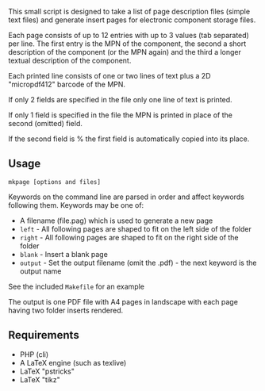 This small script is designed to take a list of page description files (simple
text files) and generate insert pages for electronic component storage files.

Each page consists of up to 12 entries with up to 3 values (tab separated)
per line. The first entry is the MPN of the component, the second a short
description of the component (or the MPN again) and the third a longer textual
description of the component.

Each printed line consists of one or two lines of text plus a 2D "micropdf412"
barcode of the MPN.

If only 2 fields are specified in the file only one line of text is printed.

If only 1 field is specified in the file the MPN is printed in place of the second
(omitted) field.

If the second field is % the first field is automatically copied into its place.

Usage
-----

    mkpage [options and files]

Keywords on the command line are parsed in order and affect keywords following them.
Keywords may be one of:

* A filename (file.pag) which is used to generate a new page
* `left` - All following pages are shaped to fit on the left side of the folder
* `right` - All following pages are shaped to fit on the right side of the folder
* `blank` - Insert a blank page
* `output` - Set the output filename (omit the .pdf) - the next keyword is the output name

See the included `Makefile` for an example

The output is one PDF file with A4 pages in landscape with each page having two folder
inserts rendered.

Requirements
------------

* PHP (cli)
* A LaTeX engine (such as texlive)
* LaTeX "pstricks"
* LaTeX "tikz"
